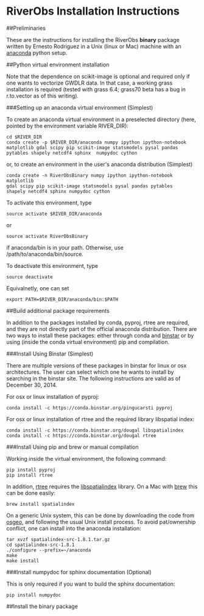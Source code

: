 # RiverObs Installation Instructions


##Preliminaries

These are the instructions for installing the RiverObs **binary** package
written by Ernesto Rodriguez in a Unix (linux or Mac) machine with an
[anaconda](https://store.continuum.io/cshop/anaconda) python setup.

##Python virtual environment installation

Note that the dependence on scikit-image is optional and
required only if one wants to vectorize GWDLR data. In
that case, a working grass installation is required (tested
with grass 6.4; grass70 beta has a bug in r.to.vector as of
this writing).

###Setting up an anaconda virtual environment (Simplest)

To create an anaconda virtual environment in a preselected directory
(here, pointed by the environment variable RIVER_DIR):

	cd $RIVER_DIR
	conda create -p $RIVER_DIR/anaconda numpy ipython ipython-notebook
	matplotlib gdal scipy pip scikit-image statsmodels pysal pandas
	pytables shapely netcdf4 sphinx  numpydoc cython

or, to create an environment in the user's anaconda distribution  (Simplest)

	conda create -n RiverObsBinary numpy ipython ipython-notebook matplotlib
	gdal scipy pip scikit-image statsmodels pysal pandas pytables
	shapely netcdf4 sphinx numpydoc cython
	
To activate this environment, type

	source activate $RIVER_DIR/anaconda

or 

	source activate RiverObsBinary
	
if anaconda/bin is in your path. Otherwise, use /path/to/anaconda/bin/source.

To deactivate this environment, type

	source deactivate

Equivalnetly, one can set

	export PATH=$RIVER_DIR/anaconda/bin:$PATH


##Build additional package requirements

In addition to the packages installed by conda, pyproj, rtree are
required, and they are not directly part of the official anaconda
distribution.  There are two ways to install these packages: either
through conda and [binstar](https://binstar.org/) or by using (inside the conda
virtual environment) pip and compilation.

###Install Using Binstar (Simplest)

There are multiple versions of these packages in binstar for linux or
osx architectures. The user can select which one he wants to install
by searching in the binstar site. The following instructions are valid
as of December 30, 2014.

For osx or linux installation of pyproj:

	conda install -c https://conda.binstar.org/pingucarsti pyproj

For osx or linux installation of rtree and the required library
libspatial index:

	conda install -c https://conda.binstar.org/dougal libspatialindex
	conda install -c https://conda.binstar.org/dougal rtree

###Install Using pip and brew or manual compilation

Working inside the virtual environment, the following command:

	pip install pyproj
	pip install rtree

In addition, [rtree](https://github.com/Toblerity/rtree) requires the
[libspatialindex](http://libspatialindex.github.io) library. On a Mac with
[brew](http://brew.sh) this can be done easily:

	brew install spatialindex

On a generic Unix system, this can be done by downloading the code from
[osgeo](http://download.osgeo.org/libspatialindex), and following the
usual Unix install process. To avoid pat/ownership conflict, one can install into the
anaconda installation:

	tar xvzf spatialindex-src-1.8.1.tar.gz
	cd spatialindex-src-1.8.1
	./configure --prefix=~/anaconda
	make
	make install

###Install numpydoc for sphinx documentation (Optional)

This is only required if you want to build the sphinx documentation:

	pip install numpydoc

##Install the binary package






